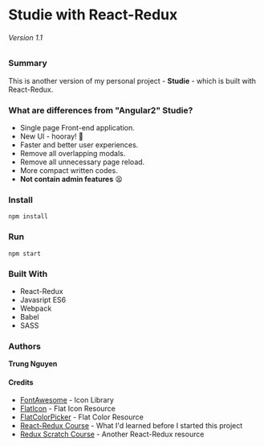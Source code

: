 # Studie with React-Redux
###### Version 1.1

### Summary
This is another version of my personal project - **Studie** - which is built with React-Redux.

### What are differences from "Angular2" Studie?
* Single page Front-end application.
* New UI - hooray! :clap:
* Faster and better user experiences.
* Remove all overlapping modals.
* Remove all unnecessary page reload.
* More compact written codes.
* **Not contain admin features** :tired_face:

### Install
```
npm install
```

### Run
```
npm start
```

### Built With

* React-Redux
* Javasript ES6
* Webpack
* Babel
* SASS

### Authors

**Trung Nguyen**

#### Credits
* [FontAwesome](fontawesome.io) - Icon Library
* [FlatIcon](http://www.flaticon.com/) - Flat Icon Resource
* [FlatColorPicker](http://www.flatuicolorpicker.com/) - Flat Color Resource
* [React-Redux Course](https://www.udemy.com/react-redux/) - What I'd learned before I started this project
* [Redux Scratch Course](https://egghead.io/courses/getting-started-with-redux) - Another React-Redux resource
